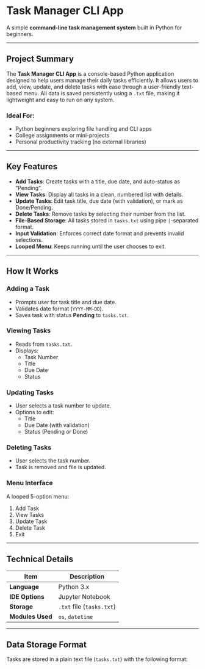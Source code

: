 # Task Manager CLI App

A simple **command-line task management system** built in Python for beginners.

---

##  Project Summary

The **Task Manager CLI App** is a console-based Python application designed to help users manage their daily tasks efficiently. It allows users to add, view, update, and delete tasks with ease through a user-friendly text-based menu. All data is saved persistently using a `.txt` file, making it lightweight and easy to run on any system.

###  Ideal For:
- Python beginners exploring file handling and CLI apps
- College assignments or mini-projects
- Personal productivity tracking (no external libraries)

---

##  Key Features

-  **Add Tasks**: Create tasks with a title, due date, and auto-status as “Pending”.
-  **View Tasks**: Display all tasks in a clean, numbered list with details.
-  **Update Tasks**: Edit task title, due date (with validation), or mark as Done/Pending.
-  **Delete Tasks**: Remove tasks by selecting their number from the list.
-  **File-Based Storage**: All tasks stored in `tasks.txt` using pipe `|`-separated format.
-  **Input Validation**: Enforces correct date format and prevents invalid selections.
-  **Looped Menu**: Keeps running until the user chooses to exit.

---

##  How It Works

### Adding a Task
- Prompts user for task title and due date.
- Validates date format (`YYYY-MM-DD`).
- Saves task with status **Pending** to `tasks.txt`.

###  Viewing Tasks
- Reads from `tasks.txt`.
- Displays:  
  - Task Number  
  - Title  
  - Due Date  
  - Status  

###  Updating Tasks
- User selects a task number to update.
- Options to edit:  
  - Title  
  - Due Date (with validation)  
  - Status (Pending or Done)

###  Deleting Tasks
- User selects the task number.
- Task is removed and file is updated.

###  Menu Interface
A looped 5-option menu:
1. Add Task  
2. View Tasks  
3. Update Task  
4. Delete Task  
5. Exit

---

##  Technical Details

| Item             | Description                         |
|------------------|-------------------------------------|
| **Language**     | Python 3.x                          |
| **IDE Options**  | Jupyter Notebook                    |
| **Storage**      | `.txt` file (`tasks.txt`)           |
| **Modules Used** | `os`, `datetime`                    |

---

##  Data Storage Format

Tasks are stored in a plain text file (`tasks.txt`) with the following format:

